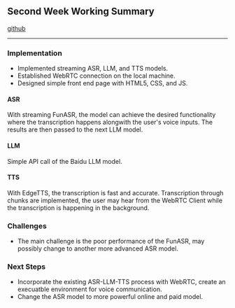 ## Second Week Working Summary

[github](https://github.com/crickwang/Low-Latency-LLM)

---

### Implementation
- Implemented streaming ASR, LLM, and TTS models.
- Established WebRTC connection on the local machine.
- Designed simple front end page with HTML5, CSS, and JS. 

#### ASR
With streaming FunASR, the model can achieve the desired functionality where the transcription happens alongwith the user's voice inputs. The results are then passed to the next LLM model.

#### LLM
Simple API call of the Baidu LLM model.

#### TTS
With EdgeTTS, the transcription is fast and accurate. Transcription through chunks are implemented, the user may hear from the WebRTC Client while the transcription is happening in the background. 

### Challenges
- The main challenge is the poor performance of the FunASR, may possibly change to another more advanced ASR model.

### Next Steps
- Incorporate the existing ASR-LLM-TTS process with WebRTC, create an execuatble environment for voice communication. 
- Change the ASR model to more powerful online and paid model. 

